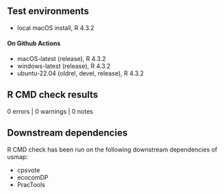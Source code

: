 
## Test environments
* local macOS install, R 4.3.2

#### On Github Actions
* macOS-latest (release), R 4.3.2
* windows-latest (release), R 4.3.2
* ubuntu-22.04 (oldrel, devel, release), R 4.3.2

## R CMD check results

0 errors | 0 warnings | 0 notes

## Downstream dependencies

R CMD check has been run on the following downstream dependencies of usmap:

* cpsvote
* ecocomDP
* PracTools
